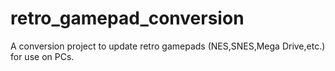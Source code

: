# retro_gamepad_conversion
A conversion project to update retro gamepads (NES,SNES,Mega Drive,etc.) for use on PCs.
